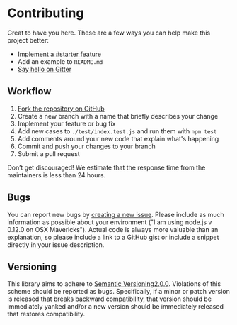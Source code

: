 # Contributing

Great to have you here. These are a few ways you can help make this project better:

- [Implement a #starter feature](http://github.com/mongodb-js/object-redact/labels/starter)
- Add an example to `README.md`
- [Say hello on Gitter](https://gitter.im/mongodb-js/object-redact)

## Workflow

1. [Fork the repository on GitHub](http://github.com/mongodb-js/object-redact)
1. Create a new branch with a name that briefly describes your change
1. Implement your feature or bug fix
1. Add new cases to `./test/index.test.js` and run them with `npm test`
1. Add comments around your new code that explain what's happening
1. Commit and push your changes to your branch
1. Submit a pull request

Don’t get discouraged! We estimate that the response time from the
maintainers is less than 24 hours.

## Bugs

You can report new bugs by
[creating a new issue](http://github.com/mongodb-js/object-redact/issues).
Please include as much information as possible about your environment
("I am using node.js v 0.12.0 on OSX Mavericks").  Actual code is always
more valuable than an explanation, so please include a link to a GitHub
gist or include a snippet directly in your issue description.

## Versioning

This library aims to adhere to [Semantic Versioning2.0.0](http://semver.org/).
Violations of this scheme should be reported as bugs. Specifically, if a
minor or patch version is released that breaks backward compatibility,
that version should be immediately yanked and/or a new version should be
immediately released that restores compatibility.
